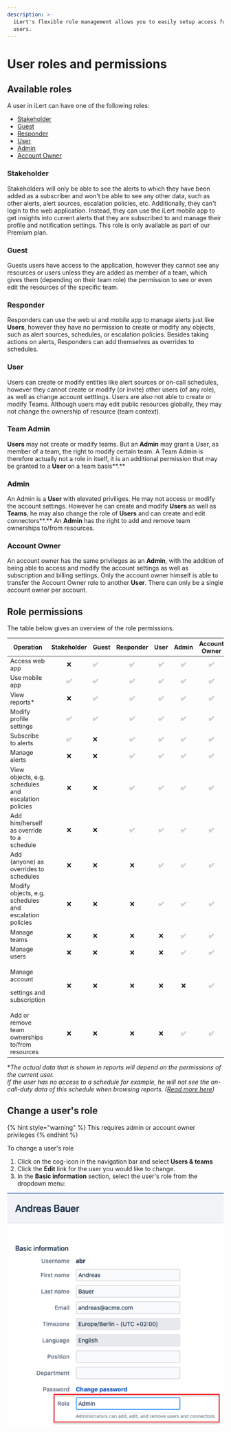 ```yaml
---
description: >-
  iLert's flexible role management allows you to easily setup access for your
  users.
---
```


# User roles and permissions

## Available roles

A user in iLert can have one of the following roles:

* [Stakeholder](user-roles-and-permissions.md#stakeholder)
* [Guest](user-roles-and-permissions.md#guest)
* [Responder](user-roles-and-permissions.md#responder)
* [User](user-roles-and-permissions.md#user)
* [Admin](user-roles-and-permissions.md#admin)
* [Account Owner](user-roles-and-permissions.md#account-owner)

### Stakeholder

Stakeholders will only be able to see the alerts to which they have been added as a subscriber and won't be able to see any other data, such as other alerts, alert sources, escalation policies, etc. Additionally, they can't login to the web application. Instead, they can use the iLert mobile app to get insights into current alerts that they are subscribed to and manage their profile and notification settings. This role is only available as part of our Premium plan.

### Guest

Guests users have access to the application, however they cannot see any resources or users unless they are added as member of a team, which gives them (depending on their team role) the permission to see or even edit the resources of the specific team.

### Responder

Responders can use the web ui and mobile app to manage alerts just like **Users**, however they have no permission to create or modify any objects, such as alert sources, schedules, or escalation policies. Besides taking actions on alerts, Responders can add themselves as overrides to schedules.

### User

Users can create or modify entities like alert sources or on-call schedules, however they cannot create or modify (or invite) other users (of any role), as well as change account setttings. Users are also not able to create or modify Teams. Although users may edit public resources globally, they may not change the ownership of resource (team context).

### Team Admin

**Users** may not create or modify teams. But an **Admin** may grant a User, as member of a team, the right to modify certain team. A Team Admin is therefore actually not a role in itself, it is an additional permission that may be granted to a **User** on a team basis**.**

### Admin

An Admin is a **User** with elevated priviliges. He may not access or modify the account settings. However he can create and modify **Users** as well as **Teams**, he may also change the role of **Users** and can create and edit connectors**.** An **Admin** has the right to add and remove team ownerships to/from resources.

### Account Owner

An account owner has the same privileges as an **Admin**, with the addition of being able to access and modify the account settings as well as subscription and billing settings. Only the account owner himself is able to transfer the Account Owner role to another **User**. There can only be a single account owner per account.&#x20;

## Role permissions

The table below gives an overview of the role permissions.

| **Operation**                                          | **Stakeholder** | Guest | **Responder** | **User** | **Admin** | **Account Owner** |
| ------------------------------------------------------ | :-------------: | ----- | :-----------: | :------: | :-------: | :---------------: |
| Access web app                                         |        ❌        | ✅     |       ✅       |     ✅    |     ✅     |         ✅         |
| Use mobile app                                         |        ✅        | ✅     |       ✅       |     ✅    |     ✅     |         ✅         |
| View reports\*                                         |        ❌        | ✅     |       ✅       |     ✅    |     ✅     |         ✅         |
| Modify profile settings                                |        ✅        | ✅     |       ✅       |     ✅    |     ✅     |         ✅         |
| Subscribe to alerts                                    |        ✅        | ❌     |       ✅       |     ✅    |     ✅     |         ✅         |
| Manage alerts                                          |        ❌        | ❌     |       ✅       |     ✅    |     ✅     |         ✅         |
| View objects, e.g. schedules and escalation policies   |        ❌        | ❌     |       ✅       |     ✅    |     ✅     |         ✅         |
| Add him/herself as override to a schedule              |        ❌        | ❌     |       ✅       |     ✅    |     ✅     |         ✅         |
| Add (anyone) as overrides to schedules                 |        ❌        | ❌     |       ❌       |     ✅    |     ✅     |         ✅         |
| Modify objects, e.g. schedules and escalation policies |        ❌        | ❌     |       ❌       |     ✅    |     ✅     |         ✅         |
| Manage teams                                           |        ❌        | ❌     |       ❌       |     ❌    |     ✅     |         ✅         |
| Manage users                                           |        ❌        | ❌     |       ❌       |     ❌    |     ✅     |         ✅         |
| <p>Manage account </p><p>settings and subscription</p> |        ❌        | ❌     |       ❌       |     ❌    |     ❌     |         ✅         |
| Add or remove team ownerships to/from resources        |        ❌        | ❌     |       ❌       |     ❌    |     ✅     |         ✅         |

\*_The actual data that is shown in reports will depend on the permissions of the current user._\
_If the user has no access to a schedule for example, he will not see the on-call-duty data of this schedule when browsing reports. (_[_Read more here_](teams.md#report-visibility)_)_

## Change a user's role

{% hint style="warning" %}
This requires admin or account owner privileges
{% endhint %}

To change a user's role

1. Click on the cog-icon in the navigation bar and select **Users & teams**
2. Click the **Edit** link for the user you would like to change.
3. In the **Basic information** section, select the user's role from the dropdown menu:

![](<../.gitbook/assets/Screenshot 2020-10-21 at 18.12.57.png>)
